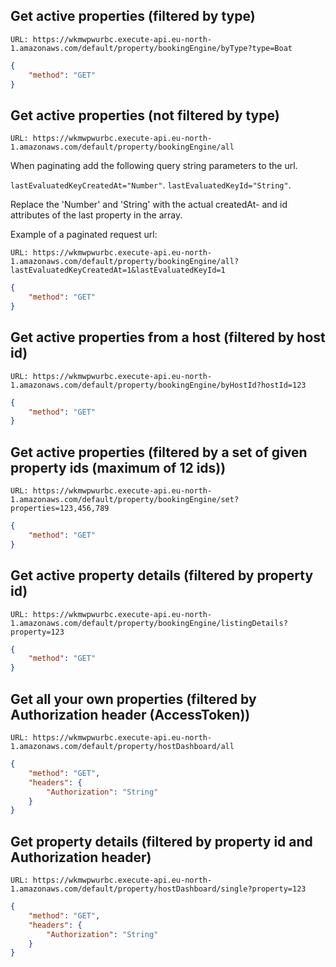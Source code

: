 ## Get active properties (filtered by type)

`URL: https://wkmwpwurbc.execute-api.eu-north-1.amazonaws.com/default/property/bookingEngine/byType?type=Boat`
```json
{
    "method": "GET"
}
```

## Get active properties (not filtered by type)

`URL: https://wkmwpwurbc.execute-api.eu-north-1.amazonaws.com/default/property/bookingEngine/all`

When paginating add the following query string parameters to the url.

`lastEvaluatedKeyCreatedAt="Number"`.
`lastEvaluatedKeyId="String"`.

Replace the 'Number' and 'String' with the actual createdAt- and id attributes of the last property in the array.

Example of a paginated request url:

`URL: https://wkmwpwurbc.execute-api.eu-north-1.amazonaws.com/default/property/bookingEngine/all?lastEvaluatedKeyCreatedAt=1&lastEvaluatedKeyId=1`

```json
{
    "method": "GET"
}
```

## Get active properties from a host (filtered by host id)

`URL: https://wkmwpwurbc.execute-api.eu-north-1.amazonaws.com/default/property/bookingEngine/byHostId?hostId=123`
```json
{
    "method": "GET"
}
```

## Get active properties (filtered by a set of given property ids (maximum of 12 ids))

`URL: https://wkmwpwurbc.execute-api.eu-north-1.amazonaws.com/default/property/bookingEngine/set?properties=123,456,789`
```json
{
    "method": "GET"
}
```

## Get active property details (filtered by property id)

`URL: https://wkmwpwurbc.execute-api.eu-north-1.amazonaws.com/default/property/bookingEngine/listingDetails?property=123`
```json
{
    "method": "GET"
}
```

## Get all your own properties (filtered by Authorization header (AccessToken))

`URL: https://wkmwpwurbc.execute-api.eu-north-1.amazonaws.com/default/property/hostDashboard/all`
```json
{
    "method": "GET",
    "headers": {
        "Authorization": "String"
    }
}
```

## Get property details (filtered by property id and Authorization header)

`URL: https://wkmwpwurbc.execute-api.eu-north-1.amazonaws.com/default/property/hostDashboard/single?property=123`
```json
{
    "method": "GET",
    "headers": {
        "Authorization": "String"
    }
}
```